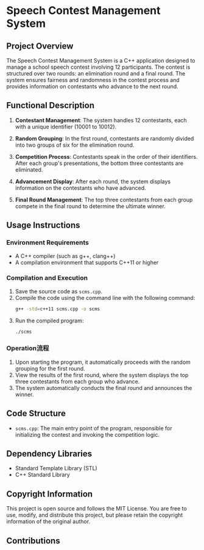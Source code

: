 # Speech Contest Management System

## Project Overview

The Speech Contest Management System is a C++ application designed to manage a school speech contest involving 12 participants. The contest is structured over two rounds: an elimination round and a final round. The system ensures fairness and randomness in the contest process and provides information on contestants who advance to the next round.

## Functional Description

1. **Contestant Management**: The system handles 12 contestants, each with a unique identifier (10001 to 10012).

2. **Random Grouping**: In the first round, contestants are randomly divided into two groups of six for the elimination round.

3. **Competition Process**: Contestants speak in the order of their identifiers. After each group's presentations, the bottom three contestants are eliminated.

4. **Advancement Display**: After each round, the system displays information on the contestants who have advanced.

5. **Final Round Management**: The top three contestants from each group compete in the final round to determine the ultimate winner.

## Usage Instructions

### Environment Requirements

- A C++ compiler (such as g++, clang++)
- A compilation environment that supports C++11 or higher

### Compilation and Execution

1. Save the source code as `scms.cpp`.
2. Compile the code using the command line with the following command:
   ```bash
   g++ -std=c++11 scms.cpp -o scms
   ```
3. Run the compiled program:
   ```bash
   ./scms
   ```

### Operation流程

1. Upon starting the program, it automatically proceeds with the random grouping for the first round.
2. View the results of the first round, where the system displays the top three contestants from each group who advance.
3. The system automatically conducts the final round and announces the winner.

## Code Structure

- `scms.cpp`: The main entry point of the program, responsible for initializing the contest and invoking the competition logic.

## Dependency Libraries

- Standard Template Library (STL)
- C++ Standard Library

## Copyright Information

This project is open source and follows the MIT License. You are free to use, modify, and distribute this project, but please retain the copyright information of the original author.

## Contributions

 



